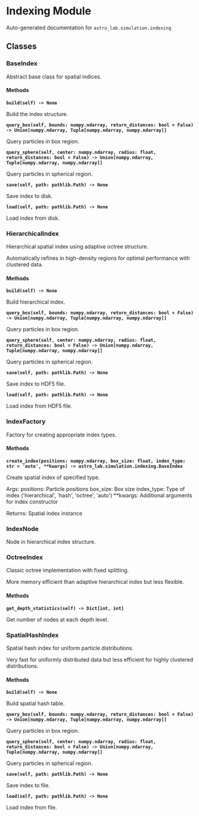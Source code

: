 # Indexing Module

Auto-generated documentation for `astro_lab.simulation.indexing`

## Classes

### BaseIndex

Abstract base class for spatial indices.

#### Methods

**`build(self) -> None`**

Build the index structure.

**`query_box(self, bounds: numpy.ndarray, return_distances: bool = False) -> Union[numpy.ndarray, Tuple[numpy.ndarray, numpy.ndarray]]`**

Query particles in box region.

**`query_sphere(self, center: numpy.ndarray, radius: float, return_distances: bool = False) -> Union[numpy.ndarray, Tuple[numpy.ndarray, numpy.ndarray]]`**

Query particles in spherical region.

**`save(self, path: pathlib.Path) -> None`**

Save index to disk.

**`load(self, path: pathlib.Path) -> None`**

Load index from disk.

### HierarchicalIndex

Hierarchical spatial index using adaptive octree structure.

Automatically refines in high-density regions for optimal
performance with clustered data.

#### Methods

**`build(self) -> None`**

Build hierarchical index.

**`query_box(self, bounds: numpy.ndarray, return_distances: bool = False) -> Union[numpy.ndarray, Tuple[numpy.ndarray, numpy.ndarray]]`**

Query particles in box region.

**`query_sphere(self, center: numpy.ndarray, radius: float, return_distances: bool = False) -> Union[numpy.ndarray, Tuple[numpy.ndarray, numpy.ndarray]]`**

Query particles in spherical region.

**`save(self, path: pathlib.Path) -> None`**

Save index to HDF5 file.

**`load(self, path: pathlib.Path) -> None`**

Load index from HDF5 file.

### IndexFactory

Factory for creating appropriate index types.

#### Methods

**`create_index(positions: numpy.ndarray, box_size: float, index_type: str = 'auto', **kwargs) -> astro_lab.simulation.indexing.BaseIndex`**

Create spatial index of specified type.

Args:
positions: Particle positions
box_size: Box size
index_type: Type of index ('hierarchical', 'hash', 'octree', 'auto')
**kwargs: Additional arguments for index constructor

Returns:
Spatial index instance

### IndexNode

Node in hierarchical index structure.

### OctreeIndex

Classic octree implementation with fixed splitting.

More memory efficient than adaptive hierarchical index
but less flexible.

#### Methods

**`get_depth_statistics(self) -> Dict[int, int]`**

Get number of nodes at each depth level.

### SpatialHashIndex

Spatial hash index for uniform particle distributions.

Very fast for uniformly distributed data but less efficient
for highly clustered distributions.

#### Methods

**`build(self) -> None`**

Build spatial hash table.

**`query_box(self, bounds: numpy.ndarray, return_distances: bool = False) -> Union[numpy.ndarray, Tuple[numpy.ndarray, numpy.ndarray]]`**

Query particles in box region.

**`query_sphere(self, center: numpy.ndarray, radius: float, return_distances: bool = False) -> Union[numpy.ndarray, Tuple[numpy.ndarray, numpy.ndarray]]`**

Query particles in spherical region.

**`save(self, path: pathlib.Path) -> None`**

Save index to file.

**`load(self, path: pathlib.Path) -> None`**

Load index from file.
